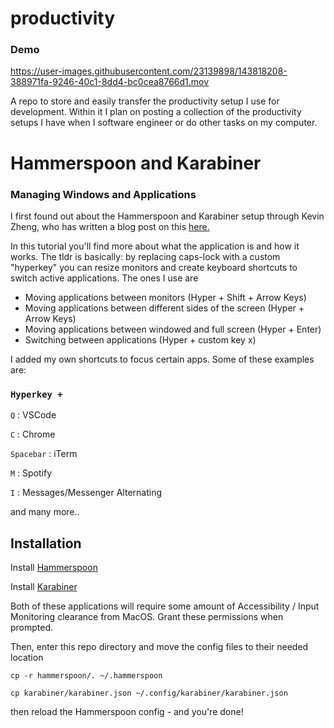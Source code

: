 # productivity

### Demo
https://user-images.githubusercontent.com/23139898/143818208-388971fa-9246-40c1-8dd4-bc0cea8766d1.mov



A repo to store and easily transfer the productivity setup I use for development. Within it I
plan on posting a collection of the productivity setups I have when I software engineer or do other tasks on my computer.

# Hammerspoon and Karabiner
### Managing Windows and Applications

I first found out about the Hammerspoon and Karabiner setup through Kevin Zheng, who has written a blog post on this [here.](https://kevzheng.com/hammerspoon-karabiner)

In this tutorial you'll find more about what the application is and how it works. The tldr is basically: by replacing caps-lock with a custom "hyperkey" you can resize monitors and create keyboard shortcuts to switch active applications. The ones I use are

- Moving applications between monitors (Hyper + Shift + Arrow Keys)
- Moving applications between different sides of the screen (Hyper + Arrow Keys)
- Moving applications between windowed and full screen (Hyper + Enter)
- Switching between applications (Hyper + custom key x)

I added my own shortcuts to focus certain apps. Some of these examples are:

### `Hyperkey +`

`Q` : VSCode

`C` : Chrome

`Spacebar` : iTerm

`M` : Spotify

`I` : Messages/Messenger Alternating


and many more..

## Installation

Install [Hammerspoon](https://www.hammerspoon.org/)

Install [Karabiner](https://karabiner-elements.pqrs.org/)

Both of these applications will require some amount of Accessibility / Input Monitoring clearance from MacOS. Grant these permissions when prompted.


Then, enter this repo directory and move the config files to their needed location

`cp -r hammerspoon/. ~/.hammerspoon`

`cp karabiner/karabiner.json ~/.config/karabiner/karabiner.json`

then reload the Hammerspoon config - and you're done!
